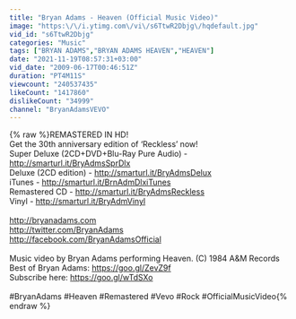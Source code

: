 ```yaml
---
title: "Bryan Adams - Heaven (Official Music Video)"
image: "https:\/\/i.ytimg.com\/vi\/s6TtwR2Dbjg\/hqdefault.jpg"
vid_id: "s6TtwR2Dbjg"
categories: "Music"
tags: ["BRYAN ADAMS","BRYAN ADAMS HEAVEN","HEAVEN"]
date: "2021-11-19T08:57:31+03:00"
vid_date: "2009-06-17T00:46:51Z"
duration: "PT4M11S"
viewcount: "240537435"
likeCount: "1417860"
dislikeCount: "34999"
channel: "BryanAdamsVEVO"
---
```

{% raw %}REMASTERED IN HD!<br />Get the 30th anniversary edition of ‘Reckless’ now! <br />Super Deluxe (2CD+DVD+Blu-Ray Pure Audio) - <a rel="nofollow" target="blank" href="http://smarturl.it/BryAdmsSprDlx">http://smarturl.it/BryAdmsSprDlx</a><br />Deluxe (2CD edition) - <a rel="nofollow" target="blank" href="http://smarturl.it/BryAdmsDelux">http://smarturl.it/BryAdmsDelux</a><br />iTunes - <a rel="nofollow" target="blank" href="http://smarturl.it/BrnAdmDlxiTunes">http://smarturl.it/BrnAdmDlxiTunes</a><br />Remastered CD - <a rel="nofollow" target="blank" href="http://smarturl.it/BryAdmsReckless">http://smarturl.it/BryAdmsReckless</a><br />Vinyl - <a rel="nofollow" target="blank" href="http://smarturl.it/BryAdmVinyl">http://smarturl.it/BryAdmVinyl</a><br /><br /><a rel="nofollow" target="blank" href="http://bryanadams.com">http://bryanadams.com</a><br /><a rel="nofollow" target="blank" href="http://twitter.com/BryanAdams">http://twitter.com/BryanAdams</a><br /><a rel="nofollow" target="blank" href="http://facebook.com/BryanAdamsOfficial">http://facebook.com/BryanAdamsOfficial</a><br /><br />Music video by Bryan Adams performing Heaven. (C) 1984 A&amp;M Records<br />Best of Bryan Adams: <a rel="nofollow" target="blank" href="https://goo.gl/ZevZ9f">https://goo.gl/ZevZ9f</a><br />Subscribe here: <a rel="nofollow" target="blank" href="https://goo.gl/wTdSXo">https://goo.gl/wTdSXo</a><br /><br />#BryanAdams #Heaven #Remastered #Vevo #Rock #OfficialMusicVideo{% endraw %}
